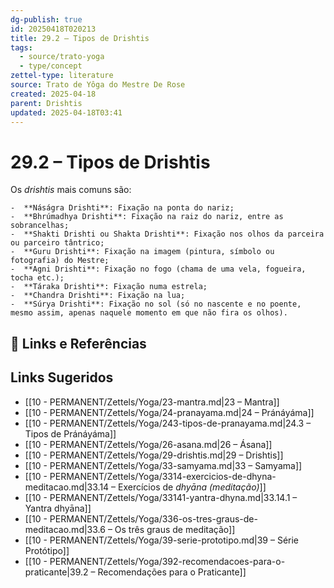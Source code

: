 ```yaml
---
dg-publish: true
id: 20250418T020213
title: 29.2 – Tipos de Drishtis
tags:
  - source/trato-yoga
  - type/concept
zettel-type: literature
source: Trato de Yôga do Mestre De Rose
created: 2025-04-18
parent: Drishtis
updated: 2025-04-18T03:41
---
```


# 29.2 – Tipos de Drishtis

Os *drishtis* mais comuns são:

    -  **Náságra Drishti**: Fixação na ponta do nariz;
    -  **Bhrúmadhya Drishti**: Fixação na raiz do nariz, entre as sobrancelhas;
    -  **Shakti Drishti ou Shakta Drishti**: Fixação nos olhos da parceira ou parceiro tântrico;
    -  **Guru Drishti**: Fixação na imagem (pintura, símbolo ou fotografia) do Mestre;
    -  **Agni Drishti**: Fixação no fogo (chama de uma vela, fogueira, tocha etc.);
    -  **Táraka Drishti**: Fixação numa estrela;
    -  **Chandra Drishti**: Fixação na lua;
    -  **Súrya Drishti**: Fixação no sol (só no nascente e no poente, mesmo assim, apenas naquele momento em que não fira os olhos).

## 🔗 Links e Referências

## Links Sugeridos

- [[10 - PERMANENT/Zettels/Yoga/23-mantra.md\|23 – Mantra]]
- [[10 - PERMANENT/Zettels/Yoga/24-pranayama.md\|24 – Pránáyáma]]
- [[10 - PERMANENT/Zettels/Yoga/243-tipos-de-pranayama.md\|24.3 – Tipos de Pránáyáma]]
- [[10 - PERMANENT/Zettels/Yoga/26-asana.md\|26 – Ásana]]
- [[10 - PERMANENT/Zettels/Yoga/29-drishtis.md\|29 – Drishtis]]
- [[10 - PERMANENT/Zettels/Yoga/33-samyama.md\|33 – Samyama]]
- [[10 - PERMANENT/Zettels/Yoga/3314-exercicios-de-dhyna-meditacao.md\|33.14 – Exercícios de *dhyāna (meditação)*]]
- [[10 - PERMANENT/Zettels/Yoga/33141-yantra-dhyna.md\|33.14.1 – Yantra dhyāna]]
- [[10 - PERMANENT/Zettels/Yoga/336-os-tres-graus-de-meditacao.md\|33.6 – Os três graus de meditação]]
- [[10 - PERMANENT/Zettels/Yoga/39-serie-prototipo.md\|39 – Série Protótipo]]
- [[10 - PERMANENT/Zettels/Yoga/392-recomendacoes-para-o-praticante\|39.2 – Recomendações para o Praticante]]